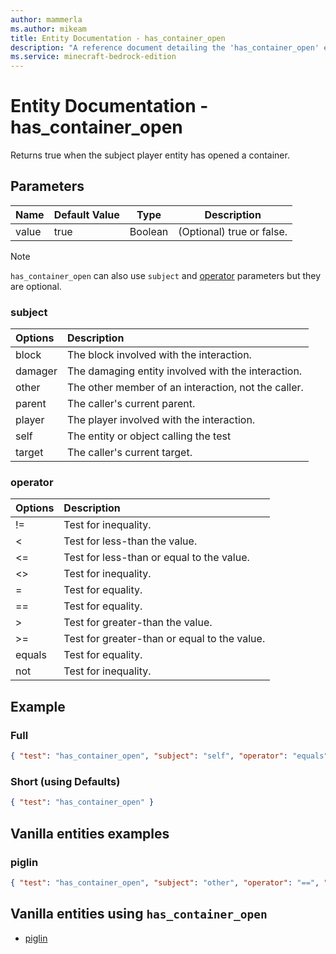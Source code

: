 ```yaml
---
author: mammerla
ms.author: mikeam
title: Entity Documentation - has_container_open
description: "A reference document detailing the 'has_container_open' entity filter"
ms.service: minecraft-bedrock-edition
---
```


# Entity Documentation - has_container_open

Returns true when the subject player entity has opened a container.

## Parameters

|Name |Default Value  |Type  |Description  |
|---------|---------|---------|---------|
|value |true |Boolean |  (Optional) true or false. |

> [!NOTE]
> `has_container_open` can also use `subject` and [operator](../Definitions/NestedTables/operator.md) parameters but they are optional.

### subject

| Options| Description |
|:-----------|:-----------|
| block| The block involved with the interaction. |
| damager| The damaging entity involved with the interaction. |
| other| The other member of an interaction, not the caller. |
| parent| The caller's current parent. |
| player| The player involved with the interaction. |
| self| The entity or object calling the test |
| target| The caller's current target. |

### operator

| Options| Description |
|:-----------|:-----------|
| !=| Test for inequality. |
| <| Test for less-than the value. |
| <=| Test for less-than or equal to the value. |
| <>| Test for inequality. |
| =| Test for equality. |
| ==| Test for equality. |
| >| Test for greater-than the value. |
| >=| Test for greater-than or equal to the value. |
| equals| Test for equality. |
| not| Test for inequality. |

## Example

### Full

```json
{ "test": "has_container_open", "subject": "self", "operator": "equals", "value": true }
```

### Short (using Defaults)

```json
{ "test": "has_container_open" }
```

## Vanilla entities examples

### piglin

```json
{ "test": "has_container_open", "subject": "other", "operator": "==", "value": true }
```

## Vanilla entities using `has_container_open`

- [piglin](../../../../Source/VanillaBehaviorPack_Snippets/entities/piglin.md)

